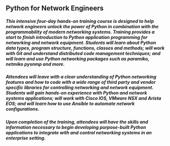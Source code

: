 
## Python for Network Engineers

##### This intensive four-day hands-on training course is designed to help network engineers unlock the power of Python in combination with the programmability of modern networking systems. Training provides a start to finish introduction to Python application programming for networking and network equipment. Students will learn about Python data types, program structure, functions, classes and methods; will work with Git and understand distributed code management techniques; and will learn and use Python networking packages such as paramiko, netmiko pysnmp and more.

##### Attendees will leave with a clear understanding of Python networking features and how to code with a wide range of third party and vendor specific libraries for controlling networking and network equipment. Students will gain hands-on experience with Python and network systems applications; will work with Cisco IOS, VMware NSX and Arista EOS; and will learn how to use Ansible to automate network configurations.

##### Upon completion of the training, attendees will have the skills and information necessary to begin developing purpose-built Python applications to integrate with and control networking systems in an enterprise setting.